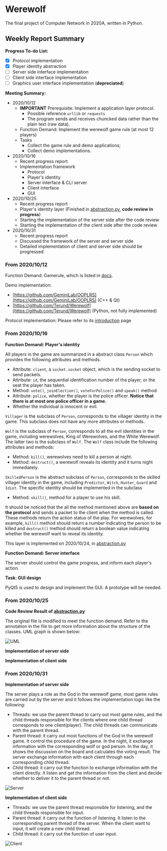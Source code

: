 # Werewolf

The final project of Computer Network in 2020A, written in Python.

## Weekly Report Summary

**Progress To-do List:**

* [x] Protocol implementation
* [x] Player identity abstraction
* [ ] Server side interface implementation
* [ ] Client side interface implementation
* [ ] Graphics user interface implementation (**depreciated**)

**Meeting Summary:**

* 2020/10/12
  * **IMPORTANT** Prerequisite: Implement a application layer protocol.  
    * Possible reference `urllib` or `requests`
    * The program sends and receives chuncked data rather than the plain text (raw data).
  * Function Demand: Implement the werewolf game rule (at most 12 players)
  * Tasks
    * Collect the game rule and demo applications;
    * Collect demo implementations.
* 2020/10/16
  * Recent progress report
  * Implementation framework
    * Protocol
    * Player's identity
    * Server interface & CLI server
    * Client interface
    * GUI
* 2020/10/25
  * Recent progress report
  * Player's identity layer (Finished in [abstraction.py](Werewolf/abstraction.py), **code review in progress**)
  * Starting the implementation of the server side after the code review
  * Starting the implementation of the client side after the code review
* 2020/10/31
  * Recent progress report
  * Discussed the framework of the server and server side
  * Detailed implementation of client and server side should be progressed

### From 2020/10/12

Function Demand: Gamerule, which is listed in [docs](docs/docs/gamerule.md).

Demo implementation:

* [https://github.com/GeminiLab/OOPLRS](https://github.com/GeminiLab/OOPLRS) (C++ & Qt)
* [https://github.com/Terund/Werewolf](https://github.com/Terund/Werewolf) (Python, not fully implemented)

Protocol implementation: Please refer to its [introduction](Werewolf/WP/README.md) page

### From 2020/10/16

**Function Demand: Player's identity**

All players in the game are summarized in a abstract class `Person` which provides the following attributes and methods.

* Attribute: `client`, a `socket.socket` object, which is the sending socket to send packets.
* Attribute: `id`, the sequential identification number of the player, or the seat the player has taken.
* Method: `vote()`, `joinElection()`, `voteForPolice()` and `speak()` method.
* Attribute: `police`, whether the player is the police officer. **Notice that there is at most one police officer in a game.**
* Whether the individual is innocent or evil.

`Villager` is the subclass of `Person`, corresponds to the villager identity in the game. This subclass does not have any more attributes or methods.

`Wolf` is the subclass of `Person`, corresponds to all the evil identities in the game, including werewolves, King of Werewolves, and the White Werewolf. The latter two is the subclass of `Wolf`. The `Wolf` class include the following attributes and methods:

* Method: `kill()`, werewolves need to kill a person at night. 
* Method: `destruct()`, a werewolf reveals its identity and it turns night immediately.

`SkilledPerson` is the abstract subclass of `Person`, corresponds to the skilled villager identity in the game, including `Predictor`, `Witch`, `Hunter`, `Guard` and `Idiot`. The specific identity should be implemented in the subclass

* Method: `skill()`, method for a player to use his skill.

It should be noticed that the all the method mentioned above are **based on the protocol** and sends a packet to the client when the method is called. These methods return the action status of the play. For werewolves, for example, `kill()` method should return a number indicating the person to be killed and `destruct()` method should return a boolean value indicating whether the werewolf want to reveal its identity.

This layer is implemented on 2020/10/24, in [abstraction.py](Werewolf/abstraction.py)

**Function Demand: Server interface**

The server should control the game progress, and inform each player's action.

**Task: GUI design**

PyQt5 is used to design and implement the GUI. A prototype will be needed.

### From 2020/10/25

**Code Review Result of [abstraction.py](Werewolf/abstraction.py)**

The original file is modified to meet the function demand. Refer to the annotation in the file to get more information about the structure of the classes. UML graph is shown below:

![UML](img//UML.svg)

**Implementation of server side**

**Implementation of client side**

### From 2020/10/31

**Implementation of server side**

The server plays a role as the God in the werewolf game, most game rules are carried out by the server and it follows the implementation logic like the following:

* Threads: we use the parent thread to carry out most game rules, and the child threads responsible for the clients where one child thread corresponds to one client(player). The child threads can communicate with the parent thread.
* Parent thread: it carry out most functions of the God in the werewolf game. It control the procedure of the game. In the night, it exchange information with the corresponding wolf or god person. In the day, it shows the discussion on the board and calculates the voting result. The server exchange information with each client through each corresponding child thread.
* Child thread: it carry out the function to exchange information with the client directly. It listen and get the information from the client and decide whether to deliver it to the parent thread or not.

![Server](img//Server.svg)

**Implementation of client side**

* Threads: we use the parent thread responsible for listening, and the child threads responsible for input.
* Parent thread: it carry out the function of listening. It listen to the corresponding parent thread of the server. When the client want to input, it will create a new child thread.
* Child thread: it carry out the function of user input. 

![Client](img//Client.svg)

<!-- 所有的人抽象成基类，所需的属性与方法如下：

1. 编号属性
2. 投票、上警和发言方法
3. 警长属性
4. 是否好人属性

村民属于子类，神和狼属于另一个子类

村民子类不需要额外的功能

神和狼作为一个类， 1定义一个虚函数表示他们可以执行的操作，加一个执行条件

具体实现： -->
